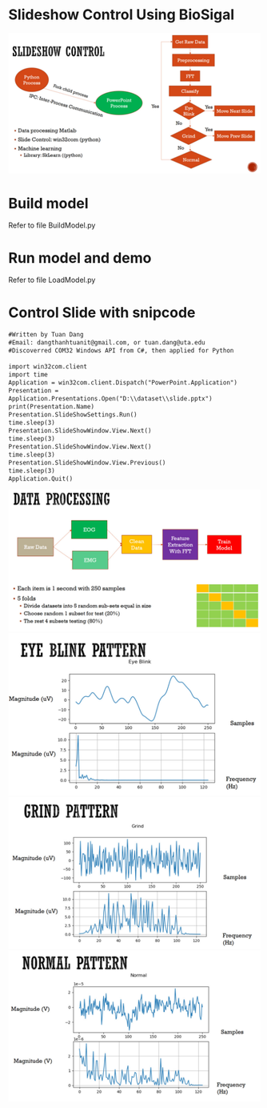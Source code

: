 # Slideshow Control Using BioSigal
![Alt text](images/1.jpg?raw=true "Title")

# Build model
Refer to file BuildModel.py

# Run model and demo
Refer to file LoadModel.py

# Control Slide with snipcode


```` 
#Written by Tuan Dang
#Email: dangthanhtuanit@gmail.com, or tuan.dang@uta.edu
#Discoverred COM32 Windows API from C#, then applied for Python

import win32com.client
import time
Application = win32com.client.Dispatch("PowerPoint.Application")
Presentation = Application.Presentations.Open("D:\\dataset\\slide.pptx")
print(Presentation.Name)
Presentation.SlideShowSettings.Run()
time.sleep(3)
Presentation.SlideShowWindow.View.Next()
time.sleep(3)
Presentation.SlideShowWindow.View.Next()
time.sleep(3)
Presentation.SlideShowWindow.View.Previous()
time.sleep(3)
Application.Quit()
```` 

![Alt text](images/2.jpg?raw=true "Title")
![Alt text](images/3.jpg?raw=true "Title")
![Alt text](images/4.jpg?raw=true "Title")
![Alt text](images/5.jpg?raw=true "Title")
